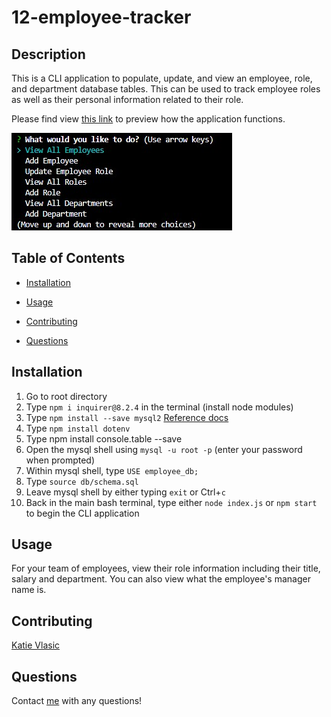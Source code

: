 # 12-employee-tracker

## Description

This is a CLI application to populate, update, and view an employee, role, and department database tables. This can be used to track employee roles as well as their personal information related to their role. 

Please find view [this link](https://drive.google.com/file/d/18hR8OFG7ouh1Sp7mIz6TBIIvycxZXc_W/view) to preview how the application functions.

![Preview](./assets/previewCLI.jpg)

## Table of Contents

- [Installation](#installation)

- [Usage](#usage)

- [Contributing](#contributing)

- [Questions](#questions)

## Installation

1. Go to root directory
2. Type `npm i inquirer@8.2.4` in the terminal (install node modules)
3. Type `npm install --save mysql2` [Reference docs](https://www.npmjs.com/package/mysql2)
4. Type `npm install dotenv`
5. Type npm install console.table --save
6. Open the mysql shell using `mysql -u root -p` (enter your password when prompted)
7. Within mysql shell, type `USE employee_db;`
8. Type `source db/schema.sql`
9. Leave mysql shell by either typing `exit` or Ctrl+`c`
10. Back in the main bash terminal, type either `node index.js` or `npm start` to begin the CLI application

## Usage

For your team of employees, view their role information including their title, salary and department. You can also view what the employee's manager name is. 

## Contributing

[Katie Vlasic](https://github.com/katievlasic)

## Questions

Contact [me](https://github.com/katievlasic) with any questions!
